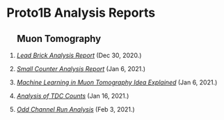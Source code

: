 # Proto1B Analysis Reports

<ol>
<h2>Muon Tomography</h2>
<li><p><i><a  href="https://shanto268.github.io/proto1b_analysis/leadBrickAna-new_lead_brick.html">Lead Brick Analysis Report</a></i> (Dec 30, 2020.)</p></li>

<li><p><i><a  href="https://shanto268.github.io/proto1b_analysis/SmallCounterAnalysis.html">Small Counter Analysis Report</a></i> (Jan 6, 2021.)</p></li>
<li><p><i><a  href="https://shanto268.github.io/proto1b_analysis/ml_mt.html">Machine Learning in Muon Tomography Idea Explained</a></i> (Jan 6, 2021.)</p></li>
<li><p><i><a  href="https://shanto268.github.io/proto1b_analysis/tdc_count_channel_analysis.html">Analysis of TDC Counts</a></i> (Jan 16, 2021.)</p></li>
<li><p><i><a  href="https://shanto268.github.io/proto1b_analysis/oddRun/OddChannelsRun.html">Odd Channel Run Analysis</a></i> (Feb 3, 2021.)</p></li>
</ol>

